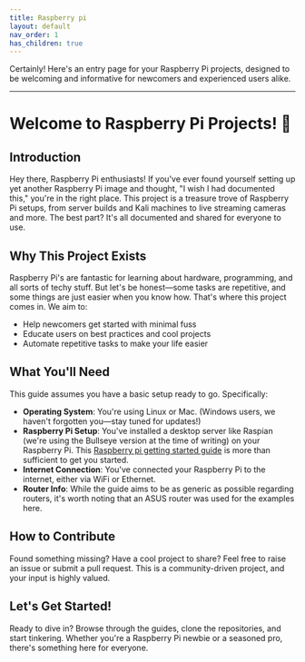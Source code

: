 ```yaml
---
title: Raspberry pi 
layout: default
nav_order: 1
has_children: true
---
```


Certainly! Here's an entry page for your Raspberry Pi projects, designed to be welcoming and informative for newcomers and experienced users alike.

---

# Welcome to Raspberry Pi Projects! 🎉

## Introduction

Hey there, Raspberry Pi enthusiasts! If you've ever found yourself setting up yet another Raspberry Pi image and thought, "I wish I had documented this," you're in the right place. This project is a treasure trove of Raspberry Pi setups, from server builds and Kali machines to live streaming cameras and more. The best part? It's all documented and shared for everyone to use.

## Why This Project Exists

Raspberry Pi's are fantastic for learning about hardware, programming, and all sorts of techy stuff. But let's be honest—some tasks are repetitive, and some things are just easier when you know how. That's where this project comes in. We aim to:

- Help newcomers get started with minimal fuss
- Educate users on best practices and cool projects
- Automate repetitive tasks to make your life easier

## What You'll Need

This guide assumes you have a basic setup ready to go. Specifically:

- **Operating System**: You're using Linux or Mac. (Windows users, we haven't forgotten you—stay tuned for updates!)
- **Raspberry Pi Setup**: You've installed a desktop server like Raspian (we're using the Bullseye version at the time of writing) on your Raspberry Pi. This <a href="https://www.raspberrypi.com/documentation/computers/getting-started.html" target="_blank">Raspberry pi getting started guide</a> is more than sufficient to get you started.
- **Internet Connection**: You've connected your Raspberry Pi to the internet, either via WiFi or Ethernet.
- **Router Info**: While the guide aims to be as generic as possible regarding routers, it's worth noting that an ASUS router was used for the examples here.

## How to Contribute

Found something missing? Have a cool project to share? Feel free to raise an issue or submit a pull request. This is a community-driven project, and your input is highly valued.

## Let's Get Started!

Ready to dive in? Browse through the guides, clone the repositories, and start tinkering. Whether you're a Raspberry Pi newbie or a seasoned pro, there's something here for everyone.